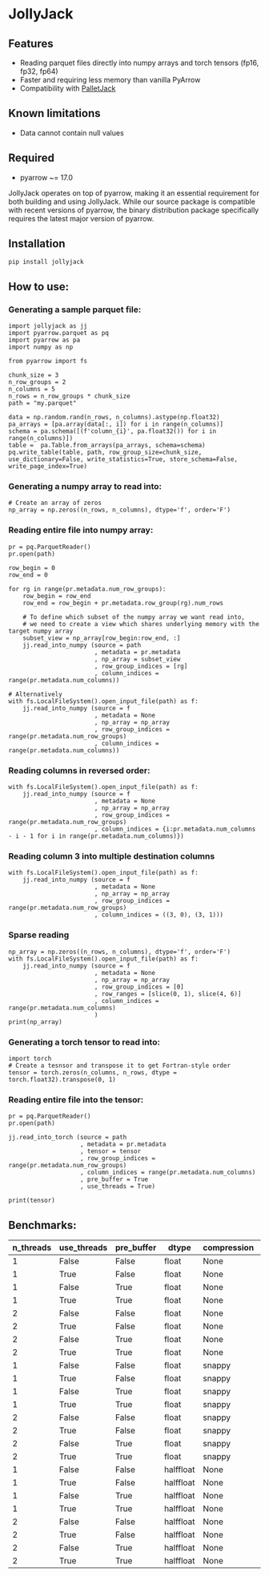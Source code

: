 # JollyJack

## Features

- Reading parquet files directly into numpy arrays and torch tensors (fp16, fp32, fp64)
- Faster and requiring less memory than vanilla PyArrow
- Compatibility with [PalletJack](https://github.com/marcin-krystianc/PalletJack)

## Known limitations

- Data cannot contain null values

## Required

- pyarrow  ~= 17.0
 
JollyJack operates on top of pyarrow, making it an essential requirement for both building and using JollyJack. While our source package is compatible with recent versions of pyarrow, the binary distribution package specifically requires the latest major version of pyarrow.

##  Installation

```
pip install jollyjack
```

## How to use:

### Generating a sample parquet file:
```
import jollyjack as jj
import pyarrow.parquet as pq
import pyarrow as pa
import numpy as np

from pyarrow import fs

chunk_size = 3
n_row_groups = 2
n_columns = 5
n_rows = n_row_groups * chunk_size
path = "my.parquet"

data = np.random.rand(n_rows, n_columns).astype(np.float32)
pa_arrays = [pa.array(data[:, i]) for i in range(n_columns)]
schema = pa.schema([(f'column_{i}', pa.float32()) for i in range(n_columns)])
table =  pa.Table.from_arrays(pa_arrays, schema=schema)
pq.write_table(table, path, row_group_size=chunk_size, use_dictionary=False, write_statistics=True, store_schema=False, write_page_index=True)
```

### Generating a numpy array to read into:
```
# Create an array of zeros
np_array = np.zeros((n_rows, n_columns), dtype='f', order='F')
```

### Reading entire file into numpy array:
```
pr = pq.ParquetReader()
pr.open(path)

row_begin = 0
row_end = 0

for rg in range(pr.metadata.num_row_groups):
    row_begin = row_end
    row_end = row_begin + pr.metadata.row_group(rg).num_rows

    # To define which subset of the numpy array we want read into,
    # we need to create a view which shares underlying memory with the target numpy array
    subset_view = np_array[row_begin:row_end, :] 
    jj.read_into_numpy (source = path
                        , metadata = pr.metadata
                        , np_array = subset_view
                        , row_group_indices = [rg]
                        , column_indices = range(pr.metadata.num_columns))

# Alternatively
with fs.LocalFileSystem().open_input_file(path) as f:
    jj.read_into_numpy (source = f
                        , metadata = None
                        , np_array = np_array
                        , row_group_indices = range(pr.metadata.num_row_groups)
                        , column_indices = range(pr.metadata.num_columns))
```

### Reading columns in reversed order:
```
with fs.LocalFileSystem().open_input_file(path) as f:
    jj.read_into_numpy (source = f
                        , metadata = None
                        , np_array = np_array
                        , row_group_indices = range(pr.metadata.num_row_groups)
                        , column_indices = {i:pr.metadata.num_columns - i - 1 for i in range(pr.metadata.num_columns)})
```

### Reading column 3 into multiple destination columns
```
with fs.LocalFileSystem().open_input_file(path) as f:
    jj.read_into_numpy (source = f
                        , metadata = None
                        , np_array = np_array
                        , row_group_indices = range(pr.metadata.num_row_groups)
                        , column_indices = ((3, 0), (3, 1)))
```

### Sparse reading
```
np_array = np.zeros((n_rows, n_columns), dtype='f', order='F')
with fs.LocalFileSystem().open_input_file(path) as f:
    jj.read_into_numpy (source = f
                        , metadata = None
                        , np_array = np_array
                        , row_group_indices = [0]
                        , row_ranges = [slice(0, 1), slice(4, 6)]
                        , column_indices = range(pr.metadata.num_columns)
						)
print(np_array)
```

### Generating a torch tensor to read into:
```
import torch
# Create a tesnsor and transpose it to get Fortran-style order
tensor = torch.zeros(n_columns, n_rows, dtype = torch.float32).transpose(0, 1)
```

### Reading entire file into the tensor:
```
pr = pq.ParquetReader()
pr.open(path)

jj.read_into_torch (source = path
                    , metadata = pr.metadata
                    , tensor = tensor
                    , row_group_indices = range(pr.metadata.num_row_groups)
                    , column_indices = range(pr.metadata.num_columns)
                    , pre_buffer = True
                    , use_threads = True)

print(tensor)
```

## Benchmarks:

| n_threads | use_threads | pre_buffer | dtype     | compression | PyArrow   | JollyJack |
|-----------|-------------|------------|-----------|-------------|-----------|-----------|
| 1         | False       | False      | float     | None        | **6.79s** | **3.55s** |
| 1         | True        | False      | float     | None        | **5.17s** | **2.32s** |
| 1         | False       | True       | float     | None        | **5.54s** | **2.76s** |
| 1         | True        | True       | float     | None        | **3.98s** | **2.66s** |
| 2         | False       | False      | float     | None        | **4.63s** | **2.33s** |
| 2         | True        | False      | float     | None        | **3.89s** | **2.36s** |
| 2         | False       | True       | float     | None        | **4.19s** | **2.61s** |
| 2         | True        | True       | float     | None        | **3.36s** | **2.39s** |
| 1         | False       | False      | float     | snappy      | **7.00s** | **3.56s** |
| 1         | True        | False      | float     | snappy      | **5.21s** | **2.23s** |
| 1         | False       | True       | float     | snappy      | **5.22s** | **3.30s** |
| 1         | True        | True       | float     | snappy      | **3.73s** | **2.84s** |
| 2         | False       | False      | float     | snappy      | **4.43s** | **2.49s** |
| 2         | True        | False      | float     | snappy      | **3.40s** | **2.42s** |
| 2         | False       | True       | float     | snappy      | **4.07s** | **2.63s** |
| 2         | True        | True       | float     | snappy      | **3.14s** | **2.55s** |
| 1         | False       | False      | halffloat | None        | **7.21s** | **1.23s** |
| 1         | True        | False      | halffloat | None        | **3.53s** | **0.71s** |
| 1         | False       | True       | halffloat | None        | **7.43s** | **1.96s** |
| 1         | True        | True       | halffloat | None        | **4.04s** | **1.52s** |
| 2         | False       | False      | halffloat | None        | **3.84s** | **0.64s** |
| 2         | True        | False      | halffloat | None        | **3.11s** | **0.57s** |
| 2         | False       | True       | halffloat | None        | **4.07s** | **1.17s** |
| 2         | True        | True       | halffloat | None        | **3.39s** | **1.14s** |
